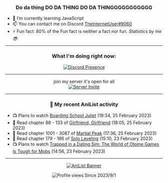 <div align="center">

### Do da thing DO DA THING DO DA THINGGGGGGGGGGG
</div>

- 🌱 I’m currently learning JavaScript
- 📫 You can contact me on Discord [TheInternetUser#9060](https://discord.com/users/534117072796385300)
- ⚡ Fun fact: 80% of the Fun fact is neither a fact nor fun. _Statistics by me 😎_
<hr>

<div align="center">

### What I'm doing right now:
[![Discord Presence](https://lanyard.cnrad.dev/api/534117072796385300)](https://discord.com/users/534117072796385300)
<hr>

join my server it's open for all <br>
[![Server Invite](https://invidget.switchblade.xyz/bfYgVHxrSs)](https://discord.gg/bfYgVHxrSs)

<hr>
  
### 🌸 My recent AniList activity

</div>

<!-- ANILIST_ACTIVITY:start -->

-   📺 Plans to watch [Boarding School Juliet](https://anilist.co/anime/101310) (19:34, 25 February 2023)
-   📖 Read chapter 88 - 133 of [Girlfriend, Girlfriend](https://anilist.co/manga/116266) (18:05, 25 February 2023)
-   📖 Read chapter 1001 - 3087 of [Martial Peak](https://anilist.co/manga/104494) (17:36, 25 February 2023)
-   📖 Read chapter 179 - 186 of [Solo Leveling](https://anilist.co/manga/105398) (15:10, 23 February 2023)
-   📺 Plans to watch [Trapped in a Dating Sim: The World of Otome Games Is Tough for Mobs](https://anilist.co/anime/142074) (14:56, 23 February 2023)

<!-- ANILIST_ACTIVITY:end -->
<hr>

<div align="center">

[![AniList Banner](https://img.anili.st/User/929966)](https://anilist.co/user/TheInternetUser)

![Profile views](https://gpvc.arturio.dev/TheInternetUse7) Since 2023/9/1

</div>
